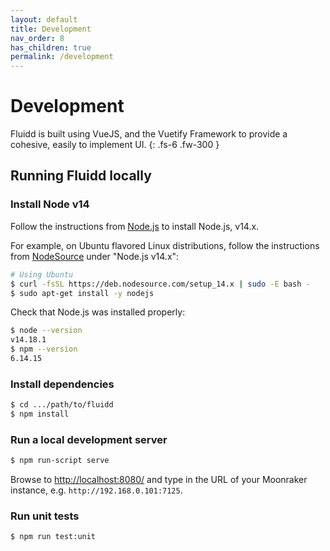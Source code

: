 ```yaml
---
layout: default
title: Development
nav_order: 8
has_children: true
permalink: /development
---
```


# Development

Fluidd is built using VueJS, and the Vuetify Framework to provide a cohesive,
easily to implement UI.
{: .fs-6 .fw-300 }

## Running Fluidd locally

### Install Node v14

Follow the instructions from [Node.js](https://nodejs.org) to install Node.js, v14.x.

For example, on Ubuntu flavored Linux distributions,
follow the instructions from [NodeSource](https://github.com/nodesource/distributions/blob/master/README.md#deb)
under "Node.js v14.x":

```bash
# Using Ubuntu
$ curl -fsSL https://deb.nodesource.com/setup_14.x | sudo -E bash -
$ sudo apt-get install -y nodejs
```

Check that Node.js was installed properly:

```bash
$ node --version
v14.18.1
$ npm --version
6.14.15
```

### Install dependencies

```bash
$ cd .../path/to/fluidd
$ npm install
```

### Run a local development server

```bash
$ npm run-script serve
```

Browse to [http://localhost:8080/](http://localhost:8080/) and type in the URL
of your Moonraker instance, e.g. `http://192.168.0.101:7125`.

### Run unit tests

```bash
$ npm run test:unit
```
